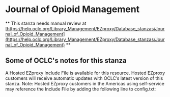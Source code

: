 # Journal of Opioid Management
** This stanza needs manual review at [https://help.oclc.org/Library_Management/EZproxy/Database_stanzas/Journal_of_Opioid_Management](https://help.oclc.org/Library_Management/EZproxy/Database_stanzas/Journal_of_Opioid_Management) **

## Some of OCLC's notes for this stanza

A Hosted EZproxy Include File is available for this resource. Hosted EZproxy customers will receive automatic updates with OCLC&rsquo;s latest version of this stanza. Note: Hosted EZproxy customers in the Americas using self-service may reference the Include File by adding the following line to config.txt:

&nbsp;
